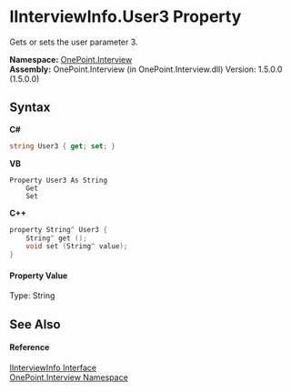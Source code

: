 # IInterviewInfo.User3 Property 
 

Gets or sets the user parameter 3.

**Namespace:**&nbsp;<a href="N_OnePoint_Interview">OnePoint.Interview</a><br />**Assembly:**&nbsp;OnePoint.Interview (in OnePoint.Interview.dll) Version: 1.5.0.0 (1.5.0.0)

## Syntax

**C#**<br />
``` C#
string User3 { get; set; }
```

**VB**<br />
``` VB
Property User3 As String
	Get
	Set
```

**C++**<br />
``` C++
property String^ User3 {
	String^ get ();
	void set (String^ value);
}
```


#### Property Value
Type: String

## See Also


#### Reference
<a href="T_OnePoint_Interview_IInterviewInfo">IInterviewInfo Interface</a><br /><a href="N_OnePoint_Interview">OnePoint.Interview Namespace</a><br />